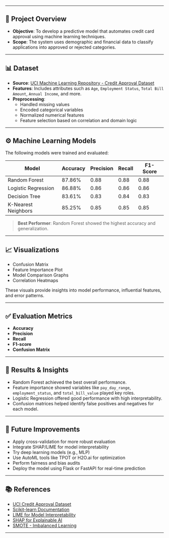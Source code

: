 
---

## 🧠 Project Overview

- **Objective**: To develop a predictive model that automates credit card approval using machine learning techniques.
- **Scope**: The system uses demographic and financial data to classify applications into approved or rejected categories.

---

## 📊 Dataset

- **Source**: [UCI Machine Learning Repository - Credit Approval Dataset](https://archive.ics.uci.edu/ml/datasets/credit+approval)
- **Features**: Includes attributes such as `Age`, `Employment Status`, `Total Bill Amount`, `Annual Income`, and more.
- **Preprocessing**:
  - Handled missing values
  - Encoded categorical variables
  - Normalized numerical features
  - Feature selection based on correlation and domain logic

---

## ⚙️ Machine Learning Models

The following models were trained and evaluated:

| Model                  | Accuracy | Precision | Recall | F1-Score |
|------------------------|----------|-----------|--------|----------|
| Random Forest          | 87.86%   | 0.88      | 0.88   | 0.88     |
| Logistic Regression    | 86.88%   | 0.86      | 0.86   | 0.86     |
| Decision Tree          | 83.61%   | 0.83      | 0.84   | 0.83     |
| K-Nearest Neighbors    | 85.25%   | 0.85      | 0.85   | 0.85     |

> **Best Performer**: Random Forest showed the highest accuracy and generalization.

---

## 📈 Visualizations

- Confusion Matrix
- Feature Importance Plot
- Model Comparison Graphs
- Correlation Heatmaps

These visuals provide insights into model performance, influential features, and error patterns.

---

## ✅ Evaluation Metrics

- **Accuracy**
- **Precision**
- **Recall**
- **F1-score**
- **Confusion Matrix**

---

## 🔬 Results & Insights

- Random Forest achieved the best overall performance.
- Feature importance showed variables like `pay_day_range`, `employment_status`, and `total_bill_value` played key roles.
- Logistic Regression offered good performance with high interpretability.
- Confusion matrices helped identify false positives and negatives for each model.

---

## 🚀 Future Improvements

- Apply cross-validation for more robust evaluation
- Integrate SHAP/LIME for model interpretability
- Try deep learning models (e.g., MLP)
- Use AutoML tools like TPOT or H2O.ai for optimization
- Perform fairness and bias audits
- Deploy the model using Flask or FastAPI for real-time prediction

---

## 📚 References

- [UCI Credit Approval Dataset](https://archive.ics.uci.edu/ml/datasets/credit+approval)
- [Scikit-learn Documentation](https://scikit-learn.org/stable/)
- [LIME for Model Interpretability](https://github.com/marcotcr/lime)
- [SHAP for Explainable AI](https://shap.readthedocs.io/en/latest/)
- [SMOTE - Imbalanced Learning](https://imbalanced-learn.org/stable/)

---

